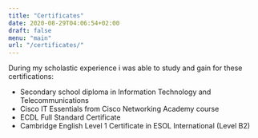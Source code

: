 ```yaml
---
title: "Certificates"
date: 2020-08-29T04:06:54+02:00
draft: false
menu: "main"
url: "/certificates/"
---
```


During my scholastic experience i was able to study and gain for these certifications:

- Secondary school diploma in Information Technology and Telecommunications
- Cisco IT Essentials from Cisco Networking Academy course
- ECDL Full Standard Certificate
- Cambridge English Level 1 Certificate in ESOL International (Level B2)
